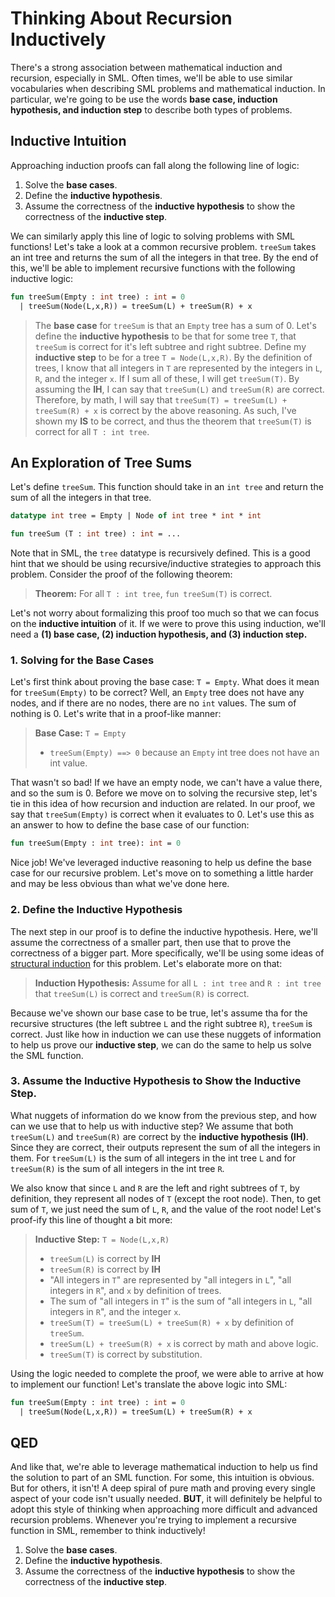 # Thinking About Recursion Inductively

There's a strong association between mathematical induction and recursion, especially in SML. Often times, we'll be able to use similar vocabularies when describing SML problems and mathematical induction. In particular, we're going to be use the words **base case, induction hypothesis, and induction step** to describe both types of problems.

## Inductive Intuition

Approaching induction proofs can fall along the following line of logic:

1. Solve the **base cases**.
2. Define the **inductive hypothesis**.
3. Assume the correctness of the **inductive hypothesis** to show the correctness of the **inductive step**.

We can similarly apply this line of logic to solving problems with SML functions! Let's take a look at a common recursive problem. `treeSum` takes an int tree and returns the sum of all the integers in that tree. By the end of this, we'll be able to implement recursive functions with the following inductive logic:

```sml
fun treeSum(Empty : int tree) : int = 0
  | treeSum(Node(L,x,R)) = treeSum(L) + treeSum(R) + x
```

> The **base case** for `treeSum` is that an `Empty` tree has a sum of 0. Let's define the **inductive hypothesis** to be that for some tree `T`, that `treeSum` is correct for it's left subtree and right subtree. Define my **inductive step** to be for a tree `T = Node(L,x,R)`. By the definition of trees, I know that all integers in `T` are represented by the integers in `L`, `R`, and the integer `x`. If I sum all of these, I will get `treeSum(T)`. By assuming the **IH**, I can say that `treeSum(L)` and `treeSum(R)` are correct. Therefore, by math, I will say that `treeSum(T) = treeSum(L) + treeSum(R) + x` is correct by the above reasoning. As such, I've shown my **IS** to be correct, and thus the theorem that `treeSum(T)` is correct for all `T : int tree`.

## An Exploration of Tree Sums

Let's define `treeSum`. This function should take in an `int tree` and return the sum of all the integers in that tree.

```sml
datatype int tree = Empty | Node of int tree * int * int

fun treeSum (T : int tree) : int = ...
```

Note that in SML, the `tree` datatype is recursively defined. This is a good hint that we should be using recursive/inductive strategies to approach this problem. Consider the proof of the following theorem:

> **Theorem:** For all `T : int tree`, `fun treeSum(T)` is correct.

Let's not worry about formalizing this proof too much so that we can focus on the **inductive intuition** of it. If we were to prove this using induction, we'll need a **(1) base case, (2) induction hypothesis, and (3) induction step.**

### 1. Solving for the Base Cases

Let's first think about proving the base case: `T = Empty`. What does it mean for `treeSum(Empty)` to be correct? Well, an `Empty` tree does not have any nodes, and if there are no nodes, there are no `int` values. The sum of nothing is 0. Let's write that in a proof-like manner:

> **Base Case:** `T = Empty`
>
> - `treeSum(Empty) ==> 0` because an `Empty` int tree does not have an int value.

That wasn't so bad! If we have an empty node, we can't have a value there, and so the sum is 0. Before we move on to solving the recursive step, let's tie in this idea of how recursion and induction are related. In our proof, we say that `treeSum(Empty)` is correct when it evaluates to 0. Let's use this as an answer to how to define the base case of our function:

```sml
fun treeSum(Empty : int tree): int = 0
```

Nice job! We've leveraged inductive reasoning to help us define the base case for our recursive problem. Let's move on to something a little harder and may be less obvious than what we've done here.

### 2. Define the Inductive Hypothesis

The next step in our proof is to define the inductive hypothesis. Here, we'll assume the correctness of a smaller part, then use that to prove the correctness of a bigger part. More specifically, we'll be using some ideas of [structural induction](https://smlhelp.github.io/#todolinktostructuralinductionsection) for this problem. Let's elaborate more on that:

> **Induction Hypothesis:** Assume for all `L : int tree` and `R : int tree` that `treeSum(L)` is correct and `treeSum(R)` is correct.

Because we've shown our base case to be true, let's assume tha for the recursive structures (the left subtree `L` and the right subtree `R`), `treeSum` is correct. Just like how in induction we can use these nuggets of information to help us prove our **inductive step**, we can do the same to help us solve the SML function.

### 3. Assume the Inductive Hypothesis to Show the Inductive Step.

What nuggets of information do we know from the previous step, and how can we use that to help us with inductive step? We assume that both `treeSum(L)` and `treeSum(R)` are correct by the **inductive hypothesis (IH)**. Since they are correct, their outputs represent the sum of all the integers in them. For `treeSum(L)` is the sum of all integers in the int tree `L` and for `treeSum(R)` is the sum of all integers in the int tree `R`.

We also know that since `L` and `R` are the left and right subtrees of `T`, by definition, they represent all nodes of `T` (except the root node). Then, to get sum of `T`, we just need the sum of `L`, `R`, and the value of the root node! Let's proof-ify this line of thought a bit more:

> **Inductive Step:** `T = Node(L,x,R)`
>
> - `treeSum(L)` is correct by **IH**
> - `treeSum(R)` is correct by **IH**
> - "All integers in `T`" are represented by "all integers in `L`", "all integers in `R`", and `x` by definition of trees.
> - The sum of "all integers in `T`" is the sum of "all integers in `L`, "all integers in `R`", and the integer `x`.
> - `treeSum(T) = treeSum(L) + treeSum(R) + x` by definition of `treeSum`.
> - `treeSum(L) + treeSum(R) + x` is correct by math and above logic.
> - `treeSum(T)` is correct by substitution.

Using the logic needed to complete the proof, we were able to arrive at how to implement our function! Let's translate the above logic into SML:

```sml
fun treeSum(Empty : int tree) : int = 0
  | treeSum(Node(L,x,R)) = treeSum(L) + treeSum(R) + x
```

## QED

And like that, we're able to leverage mathematical induction to help us find the solution to part of an SML function. For some, this intuition is obvious. But for others, it isn't! A deep spiral of pure math and proving every single aspect of your code isn't usually needed. **BUT**, it will definitely be helpful to adopt this style of thinking when approaching more difficult and advanced recursion problems. Whenever you're trying to implement a recursive function in SML, remember to think inductively!

1. Solve the **base cases**.
2. Define the **inductive hypothesis**.
3. Assume the correctness of the **inductive hypothesis** to show the correctness of the **inductive step**.
